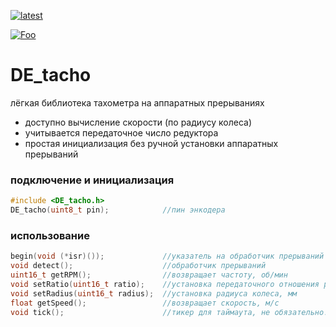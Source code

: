 [![latest](https://img.shields.io/github/v/release/Crazy-Max-Blog/CrazyHC595.svg?color=brightgreen)](https://github.com/DIY-Elecron1cs/DE_tacho/zip/refs/heads/main)

[![Foo](https://img.shields.io/badge/ПОДПИСАТЬСЯ-НА%20ОБНОВЛЕНИЯ-brightgreen.svg?style=social&logo=telegram&color=blue)](https://t.me/de_libs)


# DE_tacho
лёгкая библиотека тахометра на аппаратных прерываниях

- доступно вычисление скорости (по радиусу колеса)
- учитывается передаточное число редуктора
- простая инициализация без ручной установки аппаратных прерываний

### подключение и инициализация
```cpp
#include <DE_tacho.h>
DE_tacho(uint8_t pin);            //пин энкодера
```

### использование
```cpp
begin(void (*isr)());             //указатель на обработчик прерываний
void detect();                    //обработчик прерываний
uint16_t getRPM();                //возвращает частоту, об/мин
void setRatio(uint16_t ratio);    //установка передаточного отношения редуктора
void setRadius(uint16_t radius);  //установка радиуса колеса, мм
float getSpeed();                 //возвращает скорость, м/с
void tick();                      //тикер для таймаута, не обязательно!
```
